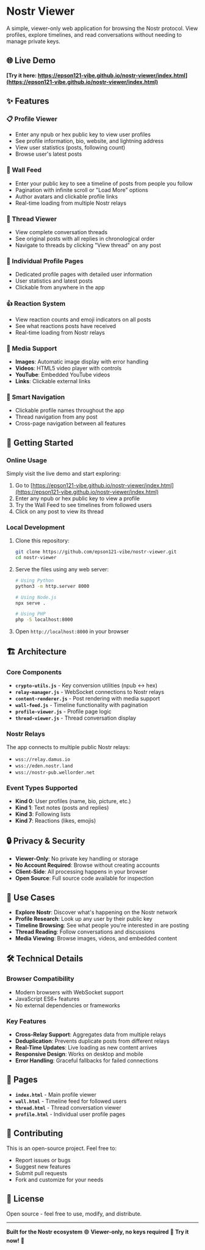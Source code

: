 # Nostr Viewer

A simple, viewer-only web application for browsing the Nostr protocol. View profiles, explore timelines, and read conversations without needing to manage private keys.

## 🌐 Live Demo

**[Try it here: https://epson121-vibe.github.io/nostr-viewer/index.html](https://epson121-vibe.github.io/nostr-viewer/index.html)**

## ✨ Features

### 📋 Profile Viewer
- Enter any npub or hex public key to view user profiles
- See profile information, bio, website, and lightning address
- View user statistics (posts, following count)
- Browse user's latest posts

### 🌊 Wall Feed
- Enter your public key to see a timeline of posts from people you follow
- Pagination with infinite scroll or "Load More" options
- Author avatars and clickable profile links
- Real-time loading from multiple Nostr relays

### 💬 Thread Viewer
- View complete conversation threads
- See original posts with all replies in chronological order
- Navigate to threads by clicking "View thread" on any post

### 🎯 Individual Profile Pages
- Dedicated profile pages with detailed user information
- User statistics and latest posts
- Clickable from anywhere in the app

### 👍 Reaction System
- View reaction counts and emoji indicators on all posts
- See what reactions posts have received
- Real-time loading from Nostr relays

### 🎨 Media Support
- **Images**: Automatic image display with error handling
- **Videos**: HTML5 video player with controls
- **YouTube**: Embedded YouTube videos
- **Links**: Clickable external links

### 🔗 Smart Navigation
- Clickable profile names throughout the app
- Thread navigation from any post
- Cross-page navigation between all features

## 🚀 Getting Started

### Online Usage
Simply visit the live demo and start exploring:
1. Go to [https://epson121-vibe.github.io/nostr-viewer/index.html](https://epson121-vibe.github.io/nostr-viewer/index.html)
2. Enter any npub or hex public key to view a profile
3. Try the Wall Feed to see timelines from followed users
4. Click on any post to view its thread

### Local Development
1. Clone this repository:
   ```bash
   git clone https://github.com/epson121-vibe/nostr-viewer.git
   cd nostr-viewer
   ```

2. Serve the files using any web server:
   ```bash
   # Using Python
   python3 -m http.server 8000
   
   # Using Node.js
   npx serve .
   
   # Using PHP
   php -S localhost:8000
   ```

3. Open `http://localhost:8000` in your browser

## 🏗️ Architecture

### Core Components
- **`crypto-utils.js`** - Key conversion utilities (npub ↔ hex)
- **`relay-manager.js`** - WebSocket connections to Nostr relays
- **`content-renderer.js`** - Post rendering with media support
- **`wall-feed.js`** - Timeline functionality with pagination
- **`profile-viewer.js`** - Profile page logic
- **`thread-viewer.js`** - Thread conversation display

### Nostr Relays
The app connects to multiple public Nostr relays:
- `wss://relay.damus.io`
- `wss://eden.nostr.land`
- `wss://nostr-pub.wellorder.net`

### Event Types Supported
- **Kind 0**: User profiles (name, bio, picture, etc.)
- **Kind 1**: Text notes (posts and replies)
- **Kind 3**: Following lists
- **Kind 7**: Reactions (likes, emojis)

## 🔒 Privacy & Security

- **Viewer-Only**: No private key handling or storage
- **No Account Required**: Browse without creating accounts
- **Client-Side**: All processing happens in your browser
- **Open Source**: Full source code available for inspection

## 🎯 Use Cases

- **Explore Nostr**: Discover what's happening on the Nostr network
- **Profile Research**: Look up any user by their public key
- **Timeline Browsing**: See what people you're interested in are posting
- **Thread Reading**: Follow conversations and discussions
- **Media Viewing**: Browse images, videos, and embedded content

## 🛠️ Technical Details

### Browser Compatibility
- Modern browsers with WebSocket support
- JavaScript ES6+ features
- No external dependencies or frameworks

### Key Features
- **Cross-Relay Support**: Aggregates data from multiple relays
- **Deduplication**: Prevents duplicate posts from different relays
- **Real-Time Updates**: Live loading as new content arrives
- **Responsive Design**: Works on desktop and mobile
- **Error Handling**: Graceful fallbacks for failed connections

## 📄 Pages

- **`index.html`** - Main profile viewer
- **`wall.html`** - Timeline feed for followed users
- **`thread.html`** - Thread conversation viewer
- **`profile.html`** - Individual user profile pages

## 🤝 Contributing

This is an open-source project. Feel free to:
- Report issues or bugs
- Suggest new features
- Submit pull requests
- Fork and customize for your needs

## 📝 License

Open source - feel free to use, modify, and distribute.

---

**Built for the Nostr ecosystem** 🟣 **Viewer-only, no keys required** 🔐 **Try it now!** 🚀